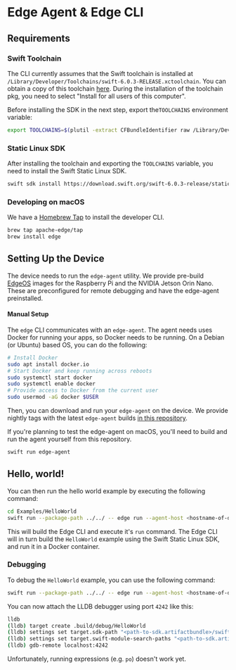 # Edge Agent & Edge CLI

## Requirements

### Swift Toolchain

The CLI currently assumes that the Swift toolchain is installed at `/Library/Developer/Toolchains/swift-6.0.3-RELEASE.xctoolchain`. You can obtain a copy of this toolchain [here](https://download.swift.org/swift-6.0.3-release/xcode/swift-6.0.3-RELEASE/swift-6.0.3-RELEASE-osx.pkg). During the installation of the toolchain pkg, you need to select "Install for all users of this computer".

Before installing the SDK in the next step, export the`TOOLCHAINS` environment variable:

```sh
export TOOLCHAINS=$(plutil -extract CFBundleIdentifier raw /Library/Developer/Toolchains/swift-6.0.3-RELEASE.xctoolchain/Info.plist)
```

### Static Linux SDK

After installing the toolchain and exporting the `TOOLCHAINS` variable, you need to install the Swift Static Linux SDK.

```sh
swift sdk install https://download.swift.org/swift-6.0.3-release/static-sdk/swift-6.0.3-RELEASE/swift-6.0.3-RELEASE_static-linux-0.0.1.artifactbundle.tar.gz --checksum 67f765e0030e661a7450f7e4877cfe008db4f57f177d5a08a6e26fd661cdd0bd
```

### Developing on macOS

We have a [Homebrew Tap](https://github.com/apache-edge/homebrew-tap) to install the developer CLI.

```sh
brew tap apache-edge/tap
brew install edge
```

## Setting Up the Device

The device needs to run the `edge-agent` utility. We provide pre-build [EdgeOS](https://edgeos.io) images for the Raspberry Pi and the NVIDIA Jetson Orin Nano. These are preconfigured for remote debugging and have the edge-agent preinstalled.

#### Manual Setup

The `edge` CLI communicates with an `edge-agent`. The agent needs uses Docker for running your apps, so Docker needs to be running.
On a Debian (or Ubuntu) based OS, you can do the following:

```sh
# Install Docker
sudo apt install docker.io
# Start Docker and keep running across reboots
sudo systemctl start docker
sudo systemctl enable docker
# Provide access to Docker from the current user
sudo usermod -aG docker $USER
```

Then, you can download and run your `edge-agent` on the device. We provide nightly tags with the latest `edge-agent` builds [in this repository](https://github.com/apache-edge/edge-agent/tags).

If you're planning to test the edge-agent on macOS, you'll need to build and run the agent yourself from this repository.

```sh
swift run edge-agent
```

## Hello, world!

You can then run the hello world example by executing the following command:

```sh
cd Examples/HelloWorld
swift run --package-path ../../ -- edge run --agent-host <hostname-of-device>
```

This will build the Edge CLI and execute it's `run` command. The Edge CLI will in turn build the
`HelloWorld` example using the Swift Static Linux SDK, and run it in a Docker container.

### Debugging

To debug the `HelloWorld` example, you can use the following command:

```sh
swift run --package-path ../../ -- edge run --agent-host <hostname-of-device> --debug
```

You can now attach the LLDB debugger using port `4242` like this:

```sh
lldb
(lldb) target create .build/debug/HelloWorld
(lldb) settings set target.sdk-path "<path-to-sdk.artifactbundle>/swift-6.0.3-RELEASE_static-linux-0.0.1/swift-linux-musl/musl-1.2.5.sdk/aarch64"
(lldb) settings set target.swift-module-search-paths "<path-to-sdk.artifactbundle>/swift-6.0.3-RELEASE_static-linux-0.0.1/swift-linux-musl/musl-1.2.5.sdk/aarch64/usr/lib/swift_static/linux-static"
(lldb) gdb-remote localhost:4242
```

Unfortunately, running expressions (e.g. `po`) doesn't work yet.
